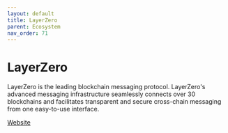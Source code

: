 ```yaml
---
layout: default
title: LayerZero
parent: Ecosystem
nav_order: 71
---
```

# LayerZero

LayerZero is the leading blockchain messaging protocol. LayerZero's advanced messaging infrastructure seamlessly connects over 30 blockchains and facilitates transparent and secure cross-chain messaging from one easy-to-use interface.

[Website](https://layerzero.network/)